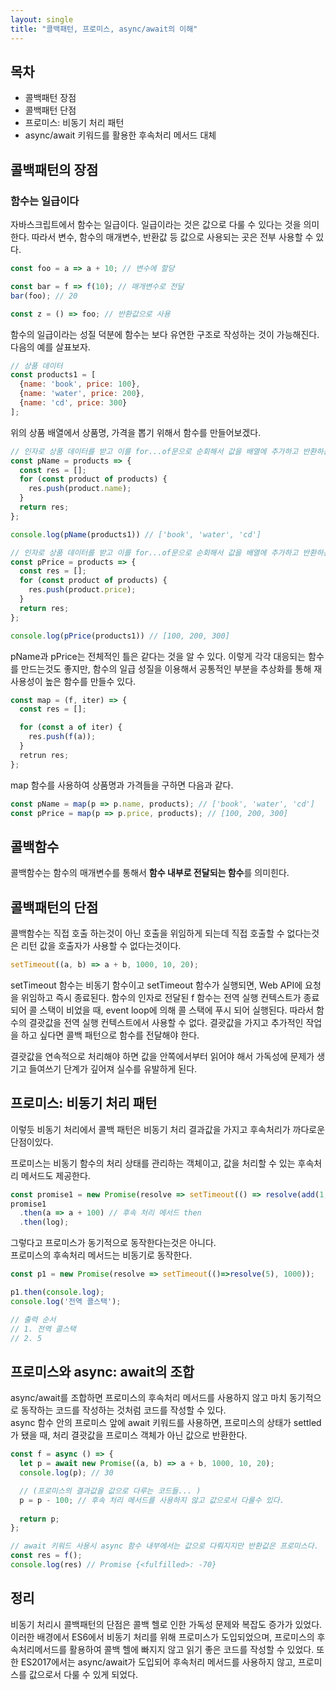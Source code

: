 ```yaml
---
layout: single
title: "콜백패턴, 프로미스, async/await의 이해"
---
```


## 목차
- 콜백패턴 장점
- 콜백패턴 단점
- 프로미스: 비동기 처리 패턴
- async/await 키워드를 활용한 후속처리 메서드 대체

## 콜백패턴의 장점

### 함수는 일급이다

자바스크립트에서 함수는 일급이다. 일급이라는 것은 값으로 다룰 수 있다는 것을 의미한다. 따라서 변수, 함수의 매개변수, 반환값 등 값으로 사용되는 곳은 전부 사용할 수 있다.  

``` javascript
const foo = a => a + 10; // 변수에 할당

const bar = f => f(10); // 매개변수로 전달
bar(foo); // 20

const z = () => foo; // 반환값으로 사용 
```

함수의 일급이라는 성질 덕분에 함수는 보다 유연한 구조로 작성하는 것이 가능해진다.  
다음의 예를 살표보자.  

``` javascript
// 상품 데이터
const products1 = [ 
  {name: 'book', price: 100},
  {name: 'water', price: 200},
  {name: 'cd', price: 300}
];
```
위의 상품 배열에서 상품명, 가격을 뽑기 위해서 함수를 만들어보겠다.  

``` javascript
// 인자로 상품 데이터를 받고 이를 for...of문으로 순회해서 값을 배열에 추가하고 반환하는 함수다.
const pName = products => {
  const res = [];
  for (const product of products) {
    res.push(product.name);
  }
  return res;
};

console.log(pName(products1)) // ['book', 'water', 'cd']
```

``` javascript
// 인자로 상품 데이터를 받고 이를 for...of문으로 순회해서 값을 배열에 추가하고 반환하는 함수다.
const pPrice = products => {
  const res = [];
  for (const product of products) {
    res.push(product.price);
  }
  return res;
};

console.log(pPrice(products1)) // [100, 200, 300]
```

pName과 pPrice는 전체적인 틀은 같다는 것을 알 수 있다. 이렇게 각각 대응되는 함수를 만드는것도 좋지만, 함수의 일급 성질을 이용해서 공통적인 부분을 추상화를 통해 재사용성이 높은 함수를 만들수 있다.    

``` javascript
const map = (f, iter) => {
  const res = [];

  for (const a of iter) {
    res.push(f(a));
  }
  retrun res;
};
```

map 함수를 사용하여 상품명과 가격들을 구하면 다음과 같다.  
``` javascript
const pName = map(p => p.name, products); // ['book', 'water', 'cd']
const pPrice = map(p => p.price, products); // [100, 200, 300]
```

## 콜백함수
콜백함수는 함수의 매개변수를 통해서 **함수 내부로 전달되는 함수**를 의미힌다.  

## 콜백패턴의 단점 
콜백함수는 직접 호출 하는것이 아닌 호출을 위임하게 되는데 직접 호출할 수 없다는것은 리턴 값을 호출자가 사용할 수 없다는것이다.  

``` javascript
setTimeout((a, b) => a + b, 1000, 10, 20);
```

setTimeout 함수는 비동기 함수이고 setTimeout 함수가 실행되면, Web API에 요청을 위임하고 즉시 종료된다. 함수의 인자로 전달된 f 함수는 전역 실행 컨텍스트가 종료되어 콜 스택이 비었을 때, event loop에 의해 콜 스택에 푸시 되어 실행된다. 따라서 함수의 결괏값을 전역 실행 컨텍스트에서 사용할 수 없다. 결괏값을 가지고 추가적인 작업을 하고 싶다면 콜백 패턴으로 함수를 전달해야 한다.  

결괏값을 연속적으로 처리해야 하면 값을 안쪽에서부터 읽어야 해서 가독성에 문제가 생기고 들여쓰기 단계가 깊어져 실수를 유발하게 된다.  

## 프로미스: 비동기 처리 패턴
이렇듯 비동기 처리에서 콜백 패턴은 비동기 처리 결과값을 가지고 후속처리가 까다로운 단점이있다.  

프로미스는 비동기 함수의 처리 상태를 관리하는 객체이고, 값을 처리할 수 있는 후속처리 메서드도 제공한다.  

``` javascript
const promise1 = new Promise(resolve => setTimeout(() => resolve(add(1,2)), 1000));
promise1
  .then(a => a + 100) // 후속 처리 메서드 then
  .then(log);
```

그렇다고 프로미스가 동기적으로 동작한다는것은 아니다.  
프로미스의 후속처리 메서드는 비동기로 동작한다.  

``` javascript
const p1 = new Promise(resolve => setTimeout(()=>resolve(5), 1000));

p1.then(console.log);
console.log('전역 콜스택');

// 출력 순서
// 1. 전역 콜스택 
// 2. 5
```

## 프로미스와 async: await의 조합 

async/await를 조합하면 프로미스의 후속처리 메서드를 사용하지 않고 마치 동기적으로 동작하는 코드를 작성하는 것처럼 코드를 작성할 수 있다.  
async 함수 안의 프로미스 앞에 await 키워드를 사용하면, 프로미스의 상태가 settled가 됐을 때, 처리 결괏값을 프로미스 객체가 아닌 값으로 반환한다.  
``` javascript
const f = async () => {
  let p = await new Promise((a, b) => a + b, 1000, 10, 20);
  console.log(p); // 30

  // (프로미스의 결과값을 값으로 다루는 코드들... )
  p = p - 100; // 후속 처리 메서드를 사용하지 않고 값으로서 다룰수 있다. 
  
  return p;
};

// await 키워드 사용시 async 함수 내부에서는 값으로 다뤄지지만 반환값은 프로미스다. 
const res = f();
console.log(res) // Promise {<fulfilled>: -70}
```

## 정리
비동기 처리시 콜백패턴의 단점은 콜백 헬로 인한 가독성 문제와 복잡도 증가가 있었다. 이러한 배경에서 ES6에서 비동기 처리를 위해 프로미스가 도입되었으며, 프로미스의 후속처리메서드를 활용하여 콜백 헬에 빠지지 않고 읽기 좋은 코드를 작성할 수 있었다. 또한 ES2017에서는 async/await가 도입되어 후속처리 메서드를 사용하지 않고, 프로미스를 값으로서 다룰 수 있게 되었다.  
